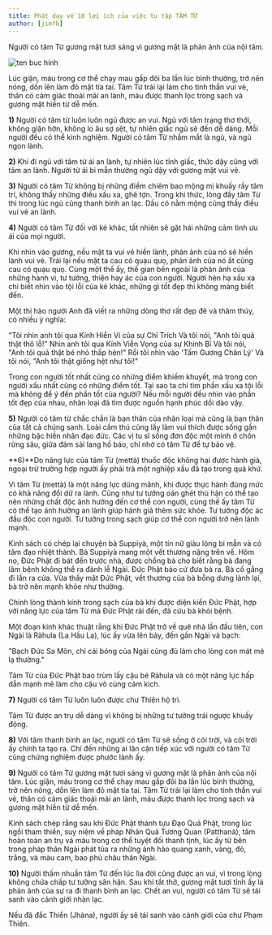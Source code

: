 ```yaml
---
title: Phật dạy về 10 lợi ích của việc tu tập TÂM TỪ
author: [jimfb]
---
```


Người có tâm Từ gương mặt tươi sáng vì gương mặt là phản ảnh của nội tâm.

![ten buc hinh](http://cdnnews.9phut.com/ImagesNews/2016/11/03/21024.jpg "ten buc hinh")

Lúc giận, máu trong cơ thể chạy mau gấp đôi ba lần lúc bình thường, trở nên nóng, dồn lên làm đỏ mặt tía tai. Tâm Từ trái lại làm cho tinh thần vui vẻ, thân có cảm giác thoải mái an lành, máu được thanh lọc trong sạch và gương mặt hiền từ dễ mến.

**1)** Người có tâm từ luôn luôn ngủ được an vui. Ngủ với tâm trạng thơ thới, không giận hờn, không lo âu sợ sệt, tự nhiên giấc ngủ sẽ đến dễ dàng. Mỗi người đều có thể kinh nghiệm. Người có tâm Từ nhắm mắt là ngủ, và ngủ ngon lành.

**2)** Khi đi ngủ với tâm từ ái an lành, tự nhiên lúc tỉnh giấc, thức dậy cũng với tâm an lành. Người từ ái bi mẫn thường ngủ dậy với gương mặt vui vẻ.

**3)** Người có tâm Từ không bị những điềm chiêm bao mộng mị khuấy rầy tâm trí, không thấy những điều xấu xa, ghê tợn. Trong khi thức, lòng đầy tâm Từ thì trong lúc ngủ cũng thanh bình an lạc. Dầu có nằm mộng cũng thấy điều vui vẻ an lành.

**4)** Người có tâm Từ đối với kẻ khác, tất nhiên sẽ gặt hái những cảm tình ưu ái của mọi người.

Khi nhìn vào gương, nếu mặt ta vui vẻ hiền lành, phản ảnh của nó sẽ hiền lành vui vẻ. Trái lại nếu mặt ta cau có quạu quọ, phản ảnh của nó ắt cũng cau có quạu quọ. Cùng một thế ấy, thế gian bên ngoài là phản ảnh của những hành vi, tư tưởng, thiện hay ác của con người. Người hèn hạ xấu xa chỉ biết nhìn vào tội lỗi của kẻ khác, những gì tốt đẹp thì không màng biết đến.

Một thi hào người Anh đã viết ra những dòng thơ rất đẹp đẽ và thâm thúy, có nhiều ý nghĩa:

"Tôi nhìn anh tôi qua Kính Hiển Vi của sự Chỉ Trích
Và tôi nói, "Anh tôi quả thật thô lỗ!"
Nhìn anh tôi qua Kính Viễn Vọng của sự Khinh Bỉ
Và tôi nói, "Anh tôi quả thật bé nhỏ thấp hèn!"
Rồi tôi nhìn vào 'Tấm Gương Chân Lý'
Và tôi nói, "Anh tôi thật giống hệt như tôi!"

Trong con người tốt nhất cũng có những điểm khiếm khuyết, mà trong con người xấu nhất cũng có những điểm tốt. Tại sao ta chỉ tìm phần xấu xa tội lỗi mà không để ý đến phần tốt của người? Nếu mỗi người đều nhìn vào phần tốt đẹp của nhau, nhân loại đã tìm được nguồn hạnh phúc dồi dào vậy.

**5)** Người có tâm từ chắc chắn là bạn thân của nhân loại mà cũng là bạn thân của tất cả chúng sanh. Loài cầm thú cũng lấy làm vui thích được sống gần những bậc hiền nhân đạo đức. Các vị tu sĩ sống đơn độc một mình ở chốn rừng sâu, giữa đám sài lang hổ báo, chỉ nhờ có tâm Từ để tự bảo vệ.

**6)**Do năng lực của tâm Từ (mettà) thuốc độc không hại được hành giả, ngoại trừ trường hợp người ấy phải trả một nghiệp xấu đã tạo trong quá khứ.

Vì tâm Từ (mettà) là một năng lực dũng mãnh, khi được thực hành đúng mức có khả năng đổi dữ ra lành. Cũng như tư tưởng oán ghét thù hận có thể tạo nên những chất độc ảnh hưởng đến cơ thể con người, cùng thế ấy tâm Từ có thể tạo ảnh hưởng an lành giúp hành giả thêm sức khỏe. Tư tưởng độc ác đầu độc con người. Tư tưởng trong sạch giúp cơ thể con người trở nên lành mạnh.

Kinh sách có chép lại chuyện bà Suppiyà, một tín nữ giàu lòng bi mẫn và có tâm đạo nhiệt thành. Bà Suppiyà mang một vết thương nặng trên vế. Hôm nọ, Ðức Phật đi bát đến trước nhà, được chồng bà cho biết rằng bà đang lâm bệnh không thể ra đảnh lễ Ngài. Ðức Phật bảo cứ đưa bà ra. Bà cố gắng đi lần ra cửa. Vừa thấy mặt Ðức Phật, vết thương của bà bỗng dưng lành lại, bà trở nên mạnh khỏe như thường.

Chính lòng thành kính trong sạch của bà khi được diện kiến Ðức Phật, hợp với năng lực của tâm Từ mà Ðức Phật rải đến, đã cứu bà khỏi bệnh.

Một đoạn kinh khác thuật rằng khi Ðức Phật trở về quê nhà lần đầu tiên, con Ngài là Ràhula (La Hầu La), lúc ấy vừa lên bảy, đến gần Ngài và bạch:

"Bạch Ðức Sa Môn, chỉ cái bóng của Ngài cũng đủ làm cho lòng con mát mẻ lạ thường."

Tâm Từ của Ðức Phật bao trùm lấy cậu bé Ràhula và có một năng lực hấp dẫn mạnh mẽ làm cho cậu vô cùng cảm kích.

**7)** Người có tâm Từ luôn luôn được chư Thiên hộ trì.

Tâm Từ được an trụ dễ dàng vì không bị những tư tưởng trái ngược khuấy động.

**8)** Với tâm thanh bình an lạc, người có tâm Từ sẽ sống ở cõi trời, và cõi trời ấy chính ta tạo ra. Chí đến những ai lân cận tiếp xúc với người có tâm Từ cũng chứng nghiệm được phước lành ấy.

**9)** Người có tâm Từ gương mặt tươi sáng vì gương mặt là phản ảnh của nội tâm. Lúc giận, máu trong cơ thể chạy mau gấp đôi ba lần lúc bình thường, trở nên nóng, dồn lên làm đỏ mặt tía tai. Tâm Từ trái lại làm cho tinh thần vui vẻ, thân có cảm giác thoải mái an lành, máu được thanh lọc trong sạch và gương mặt hiền từ dễ mến.

Kinh sách chép rằng sau khi Ðức Phật thành tựu Ðạo Quả Phật, trong lúc ngồi tham thiền, suy niệm về pháp Nhân Quả Tương Quan (Patthanà), tâm hoàn toàn an trụ và máu trong cơ thể tuyệt đối thanh tịnh, lúc ấy từ bên trong pháp thân Ngài phát tủa ra những ánh hào quang xanh, vàng, đỏ, trắng, và màu cam, bao phủ châu thân Ngài.

**10)** Người thấm nhuần tâm Từ đến lúc lìa đời cũng được an vui, vì trong lòng không chứa chấp tư tưởng sân hận. Sau khi tắt thở, gương mặt tươi tỉnh ấy là phản ảnh của sự ra đi thanh bình an lạc. Chết an vui, người có tâm Từ sẽ tái sanh vào cảnh giới nhàn lạc.

Nếu đã đắc Thiền (Jhàna), người ấy sẽ tái sanh vào cảnh giới của chư Phạm Thiên.